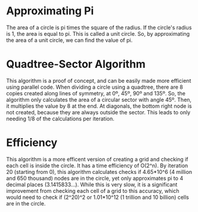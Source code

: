 # Approximating Pi
The area of a circle is pi times the square of the radius. If the circle's radius is 1, the area is equal to pi. This is called a unit circle. So, by approximating the area of a unit circle, we can find the value of pi.
# Quadtree-Sector Algorithm
This algorithm is a proof of concept, and can be easily made more efficient using parallel code. When dividing a circle using a quadtree, there are 8 copies created along lines of symmetry, at 0º, 45º, 90º and 135º. So, the algorithm only calculates the area of a circular sector with angle 45º. Then, it multiplies the value by 8 at the end. At diagonals, the bottom right node is not created, because they are always outside the sector. This leads to only needing 1/8 of the calculations per iteration.
# Efficiency
This algorithm is a more efficent version of creating a grid and checking if each cell is inside the circle. It has a time efficiency of O(2^n). By iteration 20 (starting from 0), this algorithm calculates checks if 4.65\*10^6 (4 million and 650 thousand) nodes are in the circle, yet only approximates pi to 4 decimal places (3.1415833...). While this is very slow, it is a significant improvement from checking each cell of a grid to this accuracy, which would need to check if (2^20)^2 or 1.01\*10^12 (1 trillion and 10 billion) cells are in the circle.
